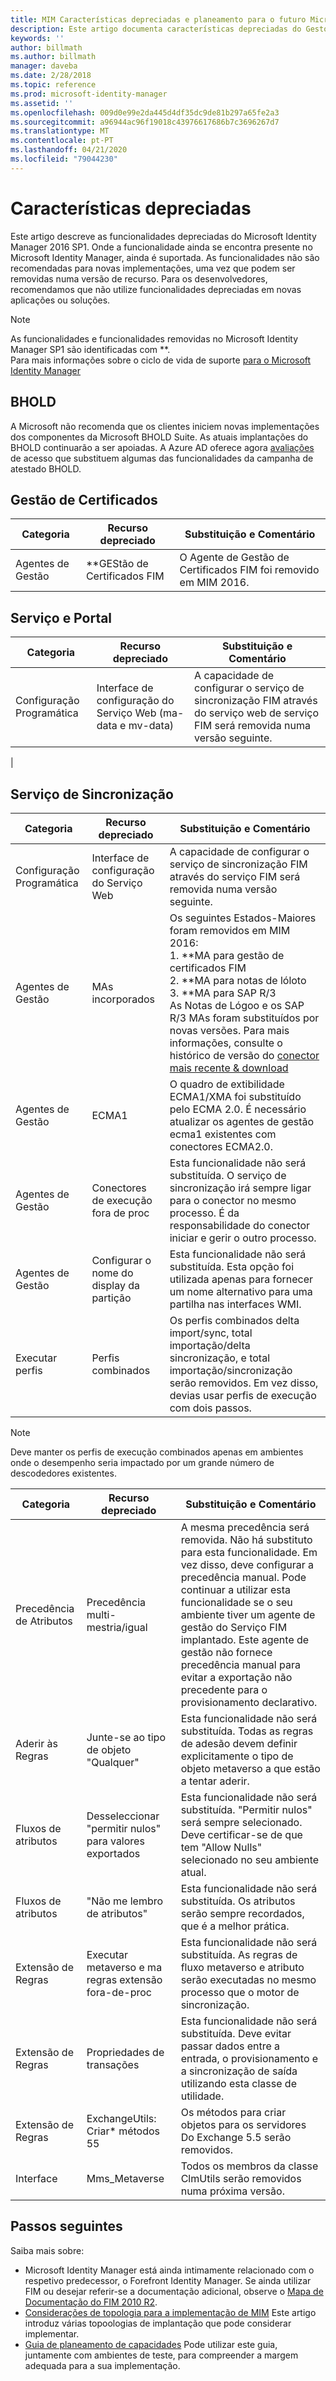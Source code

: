 ```yaml
---
title: MIM Características depreciadas e planeamento para o futuro Microsoft Docs
description: Este artigo documenta características depreciadas do Gestor de Identidade MIM 2016 SP1.
keywords: ''
author: billmath
ms.author: billmath
manager: daveba
ms.date: 2/28/2018
ms.topic: reference
ms.prod: microsoft-identity-manager
ms.assetid: ''
ms.openlocfilehash: 009d0e99e2da445d4df35dc9de81b297a65fe2a3
ms.sourcegitcommit: a96944ac96f19018c43976617686b7c3696267d7
ms.translationtype: MT
ms.contentlocale: pt-PT
ms.lasthandoff: 04/21/2020
ms.locfileid: "79044230"
---
```

# <a name="deprecated-features"></a>Características depreciadas

Este artigo descreve as funcionalidades depreciadas do Microsoft Identity Manager 2016 SP1. Onde a funcionalidade ainda se encontra presente no Microsoft Identity Manager, ainda é suportada. As funcionalidades não são recomendadas para novas implementações, uma vez que podem ser removidas numa versão de recurso.  Para os desenvolvedores, recomendamos que não utilize funcionalidades depreciadas em novas aplicações ou soluções.

> [!NOTE]
> As funcionalidades e funcionalidades removidas no Microsoft Identity Manager SP1 são identificadas com **. <br>
> Para mais informações sobre o ciclo de vida de suporte [para o Microsoft Identity Manager](https://support.microsoft.com/en-us/lifecycle/search?alpha=Microsoft%20Forefront%20Identity%20Manager%202010%20R2%20Service%20Pack%201,Microsoft%20Identity%20Manager%202016,Microsoft%20Forefront%20Identity%20Manager%202010)


## <a name="bhold"></a>BHOLD 

A Microsoft não recomenda que os clientes iniciem novas implementações dos componentes da Microsoft BHOLD Suite. As atuais implantações do BHOLD continuarão a ser apoiadas. A Azure AD oferece agora [avaliações](https://docs.microsoft.com/azure/active-directory/active-directory-azure-ad-controls-access-reviews-overview) de acesso que substituem algumas das funcionalidades da campanha de atestado BHOLD.

## <a name="certificate-management"></a>Gestão de Certificados 

| **Categoria**                | **Recurso depreciado**              | **Substituição e Comentário**           |
|-----------------------------|-------------------------------------|----------------------------------------------|
| Agentes de Gestão | **GEStão de Certificados FIM | O Agente de Gestão de Certificados FIM foi removido em MIM 2016.                                                             |

## <a name="service-and-portal"></a>Serviço e Portal

| **Categoria**                | **Recurso depreciado**              | **Substituição e Comentário**           |
|-----------------------------|-------------------------------------|----------------------------------------------|
| Configuração Programática | Interface de configuração do Serviço Web (ma-data e mv-data) | A capacidade de configurar o serviço de sincronização FIM através do serviço web de serviço FIM será removida numa versão seguinte.
|

## <a name="synchronization-service"></a>Serviço de Sincronização 

| **Categoria**                | **Recurso depreciado**              | **Substituição e Comentário**           |
|-----------------------------|-------------------------------------|----------------------------------------------|
| Configuração Programática | Interface de configuração do Serviço Web | A capacidade de configurar o serviço de sincronização FIM através do serviço FIM será removida numa versão seguinte.                                                          |
| Agentes de Gestão           | MAs incorporados                        | Os seguintes Estados-Maiores foram removidos em MIM 2016: </br> 1. **MA para gestão de certificados FIM </br>2. **MA para notas de lóloto</br> 3. **MA para SAP R/3 </br> As Notas de Lógoo e os SAP R/3 MAs foram substituídos por novas versões. Para mais informações, consulte o histórico de versão do [conector mais recente & download](https://docs.microsoft.com/azure/active-directory/connect/active-directory-aadconnectsync-connector-version-history)                                                                                                                                                                                                                                              |
| Agentes de Gestão           | ECMA1                               | O quadro de extibilidade ECMA1/XMA foi substituído pelo ECMA 2.0. É necessário atualizar os agentes de gestão ecma1 existentes com conectores ECMA2.0.                                                                                                                                          |
| Agentes de Gestão           | Conectores de execução fora de proc      | Esta funcionalidade não será substituída. O serviço de sincronização irá sempre ligar para o conector no mesmo processo. É da responsabilidade do conector iniciar e gerir o outro processo. |
| Agentes de Gestão           | Configurar o nome do display da partição    | Esta funcionalidade não será substituída. Esta opção foi utilizada apenas para fornecer um nome alternativo para uma partilha nas interfaces WMI.                                                                                                                                                                       |
| Executar perfis                | Perfis combinados                   | Os perfis combinados delta import/sync, total importação/delta sincronização, e total importação/sincronização serão removidos. Em vez disso, devias usar perfis de execução com dois passos. 

> [!NOTE]
> Deve manter os perfis de execução combinados apenas em ambientes onde o desempenho seria impactado por um grande número de descodedores existentes.


| **Categoria**                | **Recurso depreciado**              | **Substituição e Comentário**           |
|--------|-------|---|    
| Precedência de Atributos | Precedência multi-mestria/igual                       | A mesma precedência será removida. Não há substituto para esta funcionalidade. Em vez disso, deve configurar a precedência manual. Pode continuar a utilizar esta funcionalidade se o seu ambiente tiver um agente de gestão do Serviço FIM implantado. Este agente de gestão não fornece precedência manual para evitar a exportação não precedente para o provisionamento declarativo. |
| Aderir às Regras           | Junte-se ao tipo de objeto "Qualquer"                             | Esta funcionalidade não será substituída. Todas as regras de adesão devem definir explicitamente o tipo de objeto metaverso a que estão a tentar aderir.       |
| Fluxos de atributos      | Desseleccionar "permitir nulos" para valores exportados            | Esta funcionalidade não será substituída. "Permitir nulos" será sempre selecionado. Deve certificar-se de que tem "Allow Nulls" selecionado no seu ambiente atual.  |
| Fluxos de atributos      | "Não me lembro de atributos"                            | Esta funcionalidade não será substituída. Os atributos serão sempre recordados, que é a melhor prática.  |
| Extensão de Regras      | Executar metaverso e ma regras extensão fora-de-proc | Esta funcionalidade não será substituída. As regras de fluxo metaverso e atributo serão executadas no mesmo processo que o motor de sincronização.       |
| Extensão de Regras      | Propriedades de transações                                | Esta funcionalidade não será substituída. Deve evitar passar dados entre a entrada, o provisionamento e a sincronização de saída utilizando esta classe de utilidade.  |
| Extensão de Regras      | ExchangeUtils: Criar\* métodos 55                     | Os métodos para criar objetos para os servidores Do Exchange 5.5 serão removidos.        |
| Interface            | Mms_Metaverse                                        | Todos os membros da classe ClmUtils serão removidos numa próxima versão.   |

## <a name="next-steps"></a>Passos seguintes
Saiba mais sobre:

- Microsoft Identity Manager está ainda intimamente relacionado com o respetivo predecessor, o Forefront Identity Manager. Se ainda utilizar FIM ou desejar referir-se a documentação adicional, observe o [Mapa de Documentação do FIM 2010 R2](https://technet.microsoft.com/library/jj133885.aspx).
- [Considerações de topologia para a implementação de MIM](topology-considerations.md) Este artigo introduz várias topoologias de implantação que pode considerar implementar.
- [Guia de planeamento de capacidades](capacity-planning-guide.md) Pode utilizar este guia, juntamente com ambientes de teste, para compreender a margem adequada para a sua implementação.
